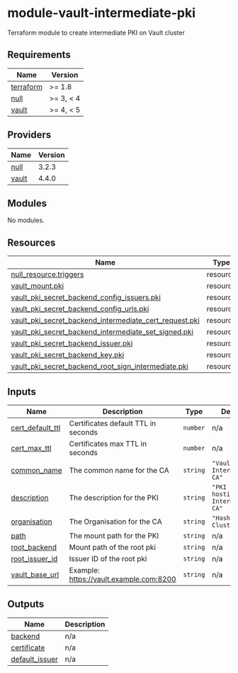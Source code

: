 # module-vault-intermediate-pki

Terraform module to create intermediate PKI on Vault cluster
<!-- BEGINNING OF PRE-COMMIT-TERRAFORM DOCS HOOK -->
## Requirements

| Name | Version |
|------|---------|
| <a name="requirement_terraform"></a> [terraform](#requirement\_terraform) | >= 1.8 |
| <a name="requirement_null"></a> [null](#requirement\_null) | >= 3, < 4 |
| <a name="requirement_vault"></a> [vault](#requirement\_vault) | >= 4, < 5 |

## Providers

| Name | Version |
|------|---------|
| <a name="provider_null"></a> [null](#provider\_null) | 3.2.3 |
| <a name="provider_vault"></a> [vault](#provider\_vault) | 4.4.0 |

## Modules

No modules.

## Resources

| Name | Type |
|------|------|
| [null_resource.triggers](https://registry.terraform.io/providers/hashicorp/null/latest/docs/resources/resource) | resource |
| [vault_mount.pki](https://registry.terraform.io/providers/hashicorp/vault/latest/docs/resources/mount) | resource |
| [vault_pki_secret_backend_config_issuers.pki](https://registry.terraform.io/providers/hashicorp/vault/latest/docs/resources/pki_secret_backend_config_issuers) | resource |
| [vault_pki_secret_backend_config_urls.pki](https://registry.terraform.io/providers/hashicorp/vault/latest/docs/resources/pki_secret_backend_config_urls) | resource |
| [vault_pki_secret_backend_intermediate_cert_request.pki](https://registry.terraform.io/providers/hashicorp/vault/latest/docs/resources/pki_secret_backend_intermediate_cert_request) | resource |
| [vault_pki_secret_backend_intermediate_set_signed.pki](https://registry.terraform.io/providers/hashicorp/vault/latest/docs/resources/pki_secret_backend_intermediate_set_signed) | resource |
| [vault_pki_secret_backend_issuer.pki](https://registry.terraform.io/providers/hashicorp/vault/latest/docs/resources/pki_secret_backend_issuer) | resource |
| [vault_pki_secret_backend_key.pki](https://registry.terraform.io/providers/hashicorp/vault/latest/docs/resources/pki_secret_backend_key) | resource |
| [vault_pki_secret_backend_root_sign_intermediate.pki](https://registry.terraform.io/providers/hashicorp/vault/latest/docs/resources/pki_secret_backend_root_sign_intermediate) | resource |

## Inputs

| Name | Description | Type | Default | Required |
|------|-------------|------|---------|:--------:|
| <a name="input_cert_default_ttl"></a> [cert\_default\_ttl](#input\_cert\_default\_ttl) | Certificates default TTL in seconds | `number` | n/a | yes |
| <a name="input_cert_max_ttl"></a> [cert\_max\_ttl](#input\_cert\_max\_ttl) | Certificates max TTL in seconds | `number` | n/a | yes |
| <a name="input_common_name"></a> [common\_name](#input\_common\_name) | The common name for the CA | `string` | `"Vault PKI Intermediate CA"` | no |
| <a name="input_description"></a> [description](#input\_description) | The description for the PKI | `string` | `"PKI engine hosting Intermediate CA"` | no |
| <a name="input_organisation"></a> [organisation](#input\_organisation) | The Organisation for the CA | `string` | `"Hashicorp Cluster"` | no |
| <a name="input_path"></a> [path](#input\_path) | The mount path for the PKI | `string` | n/a | yes |
| <a name="input_root_backend"></a> [root\_backend](#input\_root\_backend) | Mount path of the root pki | `string` | n/a | yes |
| <a name="input_root_issuer_id"></a> [root\_issuer\_id](#input\_root\_issuer\_id) | Issuer ID of the root pki | `string` | n/a | yes |
| <a name="input_vault_base_url"></a> [vault\_base\_url](#input\_vault\_base\_url) | Example: https://vault.example.com:8200 | `string` | n/a | yes |

## Outputs

| Name | Description |
|------|-------------|
| <a name="output_backend"></a> [backend](#output\_backend) | n/a |
| <a name="output_certificate"></a> [certificate](#output\_certificate) | n/a |
| <a name="output_default_issuer"></a> [default\_issuer](#output\_default\_issuer) | n/a |
<!-- END OF PRE-COMMIT-TERRAFORM DOCS HOOK -->

